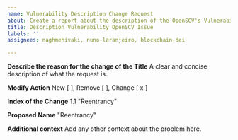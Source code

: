 ```yaml
---
name: Vulnerability Description Change Request
about: Create a report about the description of the OpenSCV's Vulnerability
title: Description Vulnerability OpenSCV Issue
labels: ''
assignees: naghmehivaki, nuno-laranjeiro, blockchain-dei

---
```


**Describe the reason for the change of the Title**
A clear and concise description of what the request is.

**Modify Action**
New [  ], Remove [  ],  Change [ x ] 

**Index of the Change**
1.1 "Reentrancy"

**Proposed Name**
"Reentrancy"

**Additional context**
Add any other context about the problem here.

